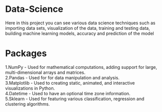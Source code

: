# Data-Science
Here in this project you can see various data science techniques such as importing data sets, visualization of the data, training and testing data, building machine learning models, accuracy and prediction of the model

# Packages
1.NumPy - Used for mathematical computations, adding support for large, multi-dimensional arrays and matrices.<br>
2.Pandas - Used for for data manipulation and analysis.<br>
3.Matplotlib - Used to creating static, animated, and interactive visualizations in Python.<br>
4.Datetime - Used to have an optional time zone information.<br>
5.Sklearn - Used for featuring various classification, regression and clustering algorithms.<br>

